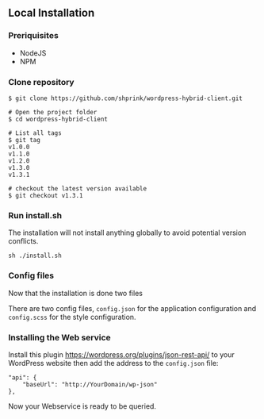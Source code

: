 ## Local Installation

### Preriquisites

* NodeJS
* NPM

### Clone repository

```
$ git clone https://github.com/shprink/wordpress-hybrid-client.git

# Open the project folder
$ cd wordpress-hybrid-client

# List all tags
$ git tag
v1.0.0
v1.1.0
v1.2.0
v1.3.0
v1.3.1

# checkout the latest version available
$ git checkout v1.3.1
```

### Run install.sh

The installation will not install anything globally to avoid potential version conflicts.

```
sh ./install.sh
```

### Config files

Now that the installation is done two files

There are two config files, ```config.json``` for the application configuration and ```config.scss``` for the style configuration.

### Installing the Web service

Install this plugin <https://wordpress.org/plugins/json-rest-api/> to your WordPress website then add the address to the ```config.json``` file:

```
"api": {
    "baseUrl": "http://YourDomain/wp-json"
},
```

Now your Webservice is ready to be queried.
